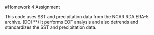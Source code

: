 #Homework 4 Assignment

This code uses SST and precipitation data from the NCAR RDA ERA-5 archive. (DOI **) It performs EOF analysis and also detrends and standardizes the SST and precipitation data. 


